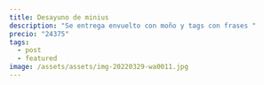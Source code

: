 ```yaml
---
title: Desayuno de minius
description: "Se entrega envuelto con moño y tags con frases "
precio: "24375"
tags:
  - post
  - featured
image: /assets/assets/img-20220329-wa0011.jpg
---
```

